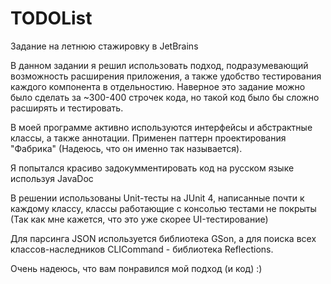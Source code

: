 # TODOList
Задание на летнюю стажировку в JetBrains

В данном задании я решил использовать подход, подразумевающий возможность расширения приложения, а также удобство тестирования каждого компонента в отдельностию. 
Наверное это задание можно было сделать за ~300-400 строчек кода, но такой код было бы сложно расширять и тестировать.

В моей программе активно используются интерфейсы и абстрактные классы, а также аннотации. Применен паттерн проектирования "Фабрика" (Надеюсь, что он именно так называется).

Я попытался красиво задокумментировать код на русском языке используя JavaDoc

В решении использованы Unit-тесты на JUnit 4, написанные почти к каждому классу, классы работающие с консолью тестами не покрыты (Так как мне кажется, что это уже скорее UI-тестирование)

Для парсинга JSON используется библиотека GSon, а для поиска всех классов-наследников CLICommand - библиотека Reflections.

Очень надеюсь, что вам понравился мой подход (и код) :)
